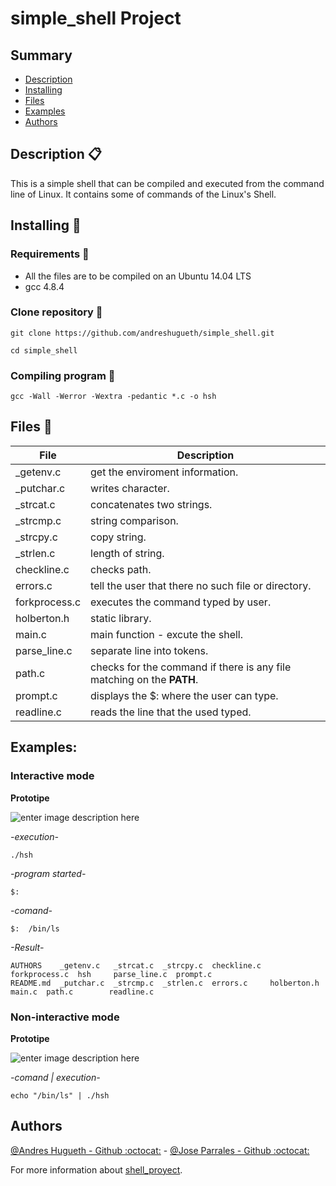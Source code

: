 # simple_shell Project

## Summary
- [Description](https://github.com/andreshugueth/simple_shell#description)
- [Installing](https://github.com/andreshugueth/simple_shell#installing)
- [Files](https://github.com/andreshugueth/simple_shell#files)
- [Examples](https://github.com/andreshugueth/simple_shell#examples)
- [Authors](https://github.com/andreshugueth/simple_shell#authors)

## Description :clipboard:
This is a simple shell that can be compiled and executed from the command line of Linux. It contains some of commands of the Linux's Shell.

## Installing :minidisc:

### Requirements :straight_ruler:
- All the files are to be compiled on an Ubuntu 14.04 LTS
- gcc 4.8.4

### Clone repository :page_facing_up:

``
git clone https://github.com/andreshugueth/simple_shell.git
``

``
cd simple_shell
``
### Compiling program :floppy_disk:

`gcc -Wall -Werror -Wextra -pedantic *.c -o hsh`

## Files :open_file_folder:

| File | Description |
| ------ | ------ |
| _getenv.c | get the enviroment information. |
| _putchar.c | writes character. |
| _strcat.c | concatenates two strings. |
| _strcmp.c | string comparison. |
| _strcpy.c | copy string. |
| _strlen.c | length of string. |
| checkline.c | checks path. |
| errors.c | tell the user that there no such file or directory. |
| forkprocess.c | executes the command typed by user. |
| holberton.h | static library. |
| main.c | main function - excute the shell.|
| parse_line.c | separate line into tokens. |
| path.c | checks for the command if there is any file matching on the **PATH**. |
| prompt.c | displays the $: where the user can type. |
| readline.c | reads the line that the used typed. |

## Examples:

### Interactive mode

**Prototipe**

![enter image description here](https://i.ibb.co/7WCRrLR/No-Interactive-Mode.png)

*-execution-*

`./hsh `

*-program started-*

`$:`

*-comand-*

`$:  /bin/ls`

*-Result-*

```
AUTHORS    _getenv.c   _strcat.c  _strcpy.c  checkline.c  forkprocess.c  hsh     parse_line.c  prompt.c
README.md  _putchar.c  _strcmp.c  _strlen.c  errors.c     holberton.h    main.c  path.c        readline.c
```

### Non-interactive mode

**Prototipe**

![enter image description here](https://i.ibb.co/ZLQM5mW/Interative-Mode.png) 

*-comand | execution-*

`echo "/bin/ls" | ./hsh`

## Authors  
[@Andres Hugueth - Github :octocat:](https://github.com/andreshugueth) - [@Jose Parrales - Github :octocat:](https://github.com/JParrales)

<p>For more information about <a href="https://medium.com/@andreshugueth/what-happens-when-you-type-ls-l-in-the-shell-67737939d8e" rel="nofollow">shell_proyect</a>.</p>
